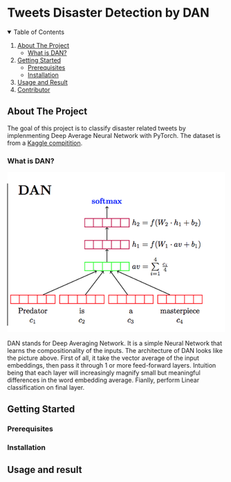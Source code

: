 # Tweets Disaster Detection by DAN


<!-- TABLE OF CONTENTS -->
<details open="open">
  <summary>Table of Contents</summary>
  <ol>
    <li>
      <a href="#about-the-project">About The Project</a>
      <ul>
        <li><a href="#what-is-DAN">What is DAN?</a></li>
      </ul>
    </li>
    <li>
      <a href="#getting-started">Getting Started</a>
      <ul>
        <li><a href="#prerequisites">Prerequisites</a></li>
        <li><a href="#installation">Installation</a></li>
      </ul>
    </li>
    <li><a href="#usage-and-result">Usage and Result</a></li>
    <li><a href="#contributor">Contributor</a></li>

  </ol>
</details>

## About The Project
The goal of this project is to classify disaster related tweets by implenmenting Deep Average Neural Network with PyTorch. The dataset is from a [Kaggle compitition](https://www.kaggle.com/c/nlp-getting-started/overview). 

### What is DAN?
 
 <p align="center"><img src="images/dan.png"></p>

DAN stands for Deep Averaging Network. It is a simple Neural Network that learns the compositionality of the inputs. The architecture of DAN looks like the picture above. First of all, it take the vector average of the input embeddings, then pass it through 1 or more feed-forward layers. Intuition being that each layer will increasingly magnify small but meaningful differences in the word embedding average. Fianlly, perform Linear classification on final layer.

## Getting Started

### Prerequisites

### Installation

## Usage and result
